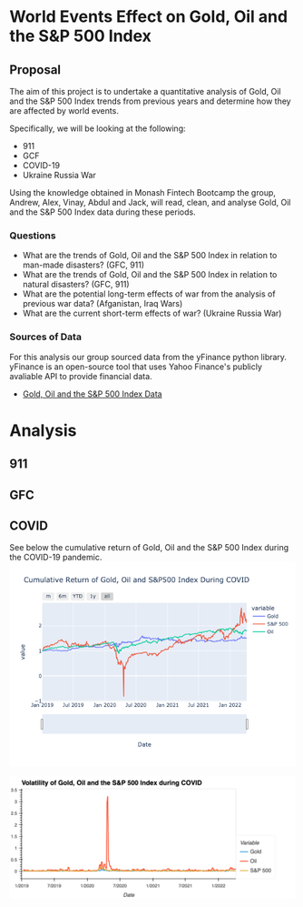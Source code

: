 # World Events Effect on Gold, Oil and the S&P 500 Index


## Proposal
The aim of this project is to undertake a quantitative analysis of Gold, Oil and the S&P 500 Index trends from previous years and determine how they are affected by world events.

Specifically, we will be looking at the following:
* 911
* GCF
* COVID-19
* Ukraine Russia War

Using the knowledge obtained in Monash Fintech Bootcamp the group, Andrew, Alex, Vinay, Abdul and Jack, will read, clean, and analyse Gold, Oil and the S&P 500 Index data during these periods.

### Questions
* What are the trends of Gold, Oil and the S&P 500 Index in relation to man-made disasters? (GFC, 911)
* What are the trends of Gold, Oil and the S&P 500 Index in relation to natural disasters? (GFC, 911)
* What are the potential long-term effects of war from the analysis of previous war data? (Afganistan, Iraq Wars)
* What are the current short-term effects of war? (Ukraine Russia War)

### Sources of Data

For this analysis our group sourced data from the yFinance python library.
yFinance is an open-source tool that uses Yahoo Finance's publicly avaliable API to provide financial data.

* [Gold, Oil and the S&P 500 Index Data](https://pypi.org/project/yfinance/)


# Analysis
## 911


## GFC


## COVID

See below the cumulative return of Gold, Oil and the S&P 500 Index during the COVID-19 pandemic.
![Cumulative Return](Images/cumulative_return_covid.png)




![Volatility](Images/covid_volatility.png)



